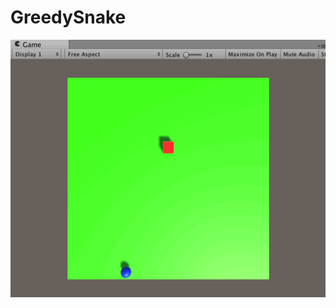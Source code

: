 # GreedySnake

![ResultImage](https://github.com/Guolefeng/GreedySnake/blob/master/GreedyShake.gif)
